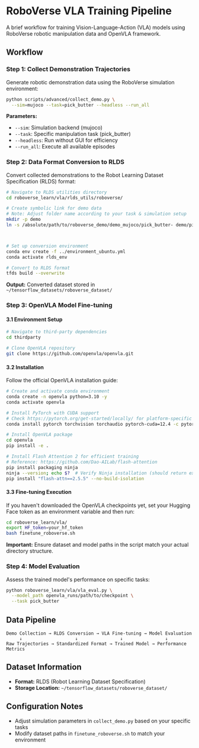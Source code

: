 # RoboVerse VLA Training Pipeline

A brief workflow for training Vision-Language-Action (VLA) models using RoboVerse robotic manipulation data and OpenVLA framework.



## Workflow

### Step 1: Collect Demonstration Trajectories

Generate robotic demonstration data using the RoboVerse simulation environment:

```bash
python scripts/advanced/collect_demo.py \
  --sim=mujoco --task=pick_butter --headless --run_all
```

**Parameters:**
- `--sim`: Simulation backend (mujoco)
- `--task`: Specific manipulation task (pick_butter)
- `--headless`: Run without GUI for efficiency
- `--run_all`: Execute all available episodes

### Step 2: Data Format Conversion to RLDS

Convert collected demonstrations to the Robot Learning Dataset Specification (RLDS) format:

```bash
# Navigate to RLDS utilities directory
cd roboverse_learn/vla/rlds_utils/roboverse/

# Create symbolic link for demo data
# Note: Adjust folder name according to your task & simulation setup
mkdir -p demo
ln -s /absolute/path/to/roboverse_demo/demo_mujoco/pick_butter- demo/pick_butter-



# Set up conversion environment
conda env create -f ../environment_ubuntu.yml
conda activate rlds_env

# Convert to RLDS format
tfds build --overwrite
```

**Output:** Converted dataset stored in `~/tensorflow_datasets/roboverse_dataset/`

### Step 3: OpenVLA Model Fine-tuning

#### 3.1 Environment Setup

```bash
# Navigate to third-party dependencies
cd thirdparty

# Clone OpenVLA repository
git clone https://github.com/openvla/openvla.git
```

#### 3.2 Installation

Follow the official OpenVLA installation guide:

```bash
# Create and activate conda environment
conda create -n openvla python=3.10 -y
conda activate openvla

# Install PyTorch with CUDA support
# Check https://pytorch.org/get-started/locally/ for platform-specific instructions
conda install pytorch torchvision torchaudio pytorch-cuda=12.4 -c pytorch -c nvidia -y

# Install OpenVLA package
cd openvla
pip install -e .

# Install Flash Attention 2 for efficient training
# Reference: https://github.com/Dao-AILab/flash-attention
pip install packaging ninja
ninja --version; echo $?  # Verify Ninja installation (should return exit code "0")
pip install "flash-attn==2.5.5" --no-build-isolation
```

#### 3.3 Fine-tuning Execution
If you haven't downloaded the OpenVLA checkpoints yet, set your Hugging Face token as an environment variable and then run:
```bash
cd roboverse_learn/vla/
export HF_token=your_hf_token
bash finetune_roboverse.sh
```

**Important:** Ensure dataset and model paths in the script match your actual directory structure.

### Step 4: Model Evaluation

Assess the trained model's performance on specific tasks:

```bash
python roboverse_learn/vla/vla_eval.py \
  --model_path openvla_runs/path/to/checkpoint \
  --task pick_butter
```

## Data Pipeline

```
Demo Collection → RLDS Conversion → VLA Fine-tuning → Model Evaluation
     ↓                    ↓                ↓                ↓
Raw Trajectories → Standardized Format → Trained Model → Performance Metrics
```

## Dataset Information

- **Format:** RLDS (Robot Learning Dataset Specification)
- **Storage Location:** `~/tensorflow_datasets/roboverse_dataset/`

## Configuration Notes

- Adjust simulation parameters in `collect_demo.py` based on your specific tasks
- Modify dataset paths in `finetune_roboverse.sh` to match your environment

